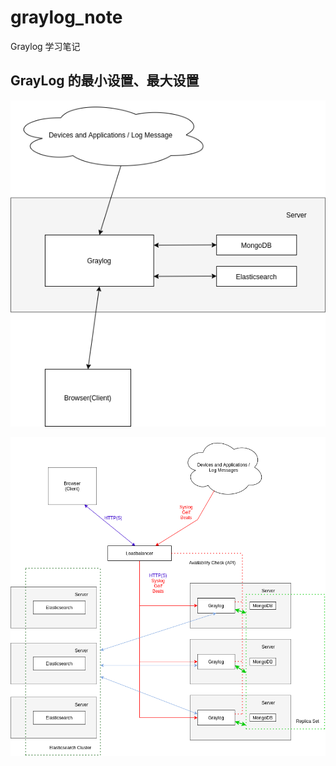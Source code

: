 # graylog_note

Graylog 学习笔记

## GrayLog 的最小设置、最大设置

![GrayLog 的最小设置](./pic/Graylog-Minimum-setup.png)

![GrayLog 的最大设置](./pic/Graylog-Bigger-production-setup.png)